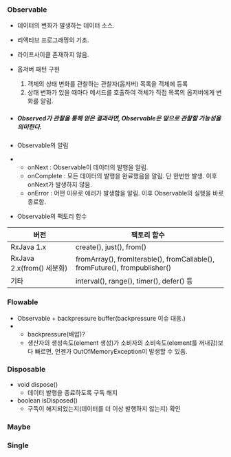 ### Observable

+ 데이터의 변화가 발생하는 데이터 소스.
+ 리액티브 프로그래밍의 기초.
+ 라이프사이클 존재하지 않음.
+ 옵저버 패턴 구현
  1. 객체의 상태 변화를 관찰하는 관찰자(옵저버) 목록을 객체에 등록
  2. 상태 변화가 있을 때마다 메서드를 호출하여 객체가 직접 목록의 옵저버에게 변화를 알림.

+ ##### Observed가 관찰을 통해 얻은 결과라면, Observable은 앞으로 관찰할 가능성을 의미한다.

+   Observable의 알림
+ + onNext : Observable이 데이터의 발행을 알림.
  + onComplete : 모든 데이터의 발행을 완료했음을 알림. 단 한번만 발생. 이후 onNext가 발생하지 않음.
  + onError : 어떤 이유로 에러가 발생함을 알림. 이후 Observable의 실행을 바로 종료함.
+ Observable의 팩토리 함수

| 버전                      | 팩토리 함수                                                  |
| ------------------------- | ------------------------------------------------------------ |
| RxJava 1.x                | create(), just(), from()                                     |
| RxJava 2.x(from() 세분화) | fromArray(), fromIterable(), fromCallable(), fromFuture(), frompublisher() |
| 기타                      | interval(), range(), timer(), defer() 등                     |

### Flowable

+ Observable + backpressure buffer(backpressure 이슈 대응.)
+ + backpressure(배압)?
  + 생산자의 생성속도(element 생성)가 소비자의 소비속도(element를 꺼내감)보다 빠르면, 언젠가 OutOfMemoryException이 발생할 수 있음.

### Disposable

+ void dispose()
  + 데이터 발행을 종료하도록 구독 해지
+ boolean isDisposed()
  + 구독이 해지되었는지(데이터를 더 이상 발행하지 않는지) 확인

### Maybe

### Single